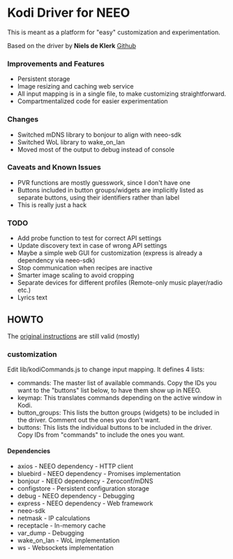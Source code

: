 # Kodi Driver for NEEO

This is meant as a platform for "easy" customization and experimentation.

Based on the driver by **Niels de Klerk** [Github](https://github.com/nklerk/neeo_driver-kodi)

### Improvements and Features

* Persistent storage
* Image resizing and caching web service
* All input mapping is in a single file, to make customizing straightforward.
* Compartmentalized code for easier experimentation

### Changes

* Switched mDNS library to bonjour to align with neeo-sdk
* Switched WoL library to wake_on_lan
* Moved most of the output to debug instead of console

### Caveats and Known Issues

* PVR functions are mostly guesswork, since I don't have one
* Buttons included in button groups/widgets are implicitly listed as separate buttons, using their identifiers rather than label
* This is really just a hack

### TODO

* Add probe function to test for correct API settings
* Update discovery text in case of wrong API settings
* Maybe a simple web GUI for customization (express is already a dependency via neeo-sdk)
* Stop communication when recipes are inactive
* Smarter image scaling to avoid cropping
* Separate devices for different profiles (Remote-only music player/radio etc.)
* Lyrics text

## HOWTO

The [original instructions](https://github.com/nklerk/neeo_driver-kodi/blob/master/README.md#getting-started) are still valid (mostly)

### customization

Edit lib/kodiCommands.js to change input mapping. It defines 4 lists:
* commands: The master list of available commands. Copy the IDs you want to the "buttons" list below, to have them show up in NEEO.
* keymap: This translates commands depending on the active window in Kodi.
* button_groups: This lists the button groups (widgets) to be included in the driver. Comment out the ones you don't want.
* buttons:  This lists the individual buttons to be included in the driver. Copy IDs from "commands" to include the ones you want.


#### Dependencies

* axios - NEEO dependency - HTTP client
* bluebird - NEEO dependency - Promises implementation
* bonjour - NEEO dependency - Zeroconf/mDNS
* configstore - Persistent configuration storage
* debug - NEEO dependency - Debugging
* express - NEEO dependency - Web framework
* neeo-sdk
* netmask - IP calculations
* receptacle - In-memory cache
* var_dump - Debugging
* wake_on_lan - WoL implementation
* ws - Websockets implementation
